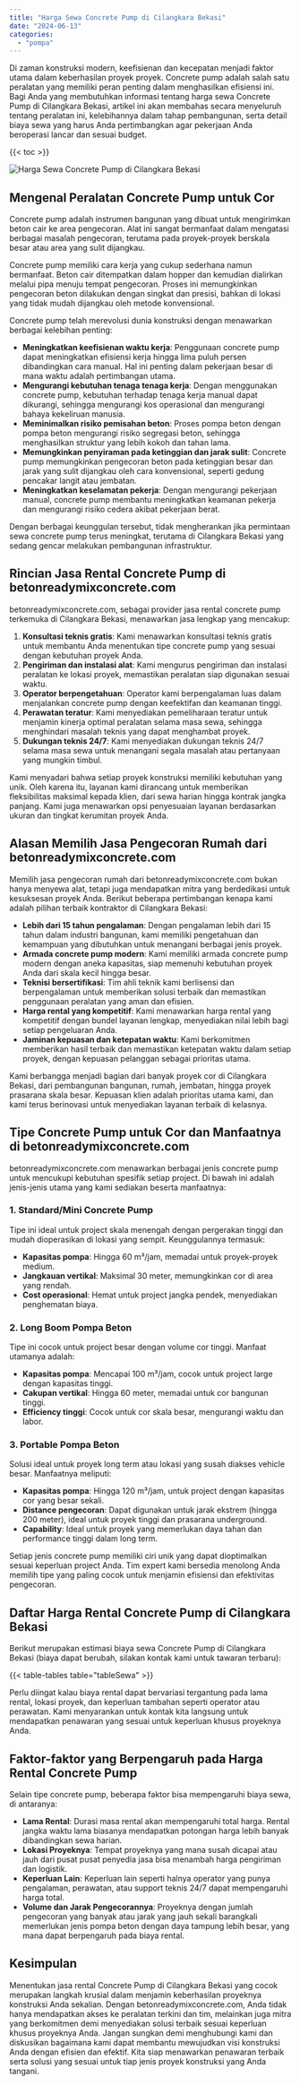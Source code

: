 ```yaml
---
title: "Harga Sewa Concrete Pump di Cilangkara Bekasi"
date: "2024-06-13"
categories: 
  - "pompa"
---
```


Di zaman konstruksi modern, keefisienan dan kecepatan menjadi faktor utama dalam keberhasilan proyek proyek. Concrete pump adalah salah satu peralatan yang memiliki peran penting dalam menghasilkan efisiensi ini. Bagi Anda yang membutuhkan informasi tentang harga sewa Concrete Pump di Cilangkara Bekasi, artikel ini akan membahas secara menyeluruh tentang peralatan ini, kelebihannya dalam tahap pembangunan, serta detail biaya sewa yang harus Anda pertimbangkan agar pekerjaan Anda beroperasi lancar dan sesuai budget.

{{< toc >}}

![Harga Sewa Concrete Pump di Cilangkara Bekasi](https://betoncor8.github.io/pump/concrete-pump%20(3).png)

## Mengenal Peralatan Concrete Pump untuk Cor

Concrete pump adalah instrumen bangunan yang dibuat untuk mengirimkan beton cair ke area pengecoran. Alat ini sangat bermanfaat dalam mengatasi berbagai masalah pengecoran, terutama pada proyek-proyek berskala besar atau area yang sulit dijangkau.

Concrete pump memiliki cara kerja yang cukup sederhana namun bermanfaat. Beton cair ditempatkan dalam hopper dan kemudian dialirkan melalui pipa menuju tempat pengecoran. Proses ini memungkinkan pengecoran beton dilakukan dengan singkat dan presisi, bahkan di lokasi yang tidak mudah dijangkau oleh metode konvensional.

Concrete pump telah merevolusi dunia konstruksi dengan menawarkan berbagai kelebihan penting:

- **Meningkatkan keefisienan waktu kerja**: Penggunaan concrete pump dapat meningkatkan efisiensi kerja hingga lima puluh persen dibandingkan cara manual. Hal ini penting dalam pekerjaan besar di mana waktu adalah pertimbangan utama.
- **Mengurangi kebutuhan tenaga tenaga kerja**: Dengan menggunakan concrete pump, kebutuhan terhadap tenaga kerja manual dapat dikurangi, sehingga mengurangi kos operasional dan mengurangi bahaya kekeliruan manusia.
- **Meminimalkan risiko pemisahan beton**: Proses pompa beton dengan pompa beton mengurangi risiko segregasi beton, sehingga menghasilkan struktur yang lebih kokoh dan tahan lama.
- **Memungkinkan penyiraman pada ketinggian dan jarak sulit**: Concrete pump memungkinkan pengecoran beton pada ketinggian besar dan jarak yang sulit dijangkau oleh cara konvensional, seperti gedung pencakar langit atau jembatan.
- **Meningkatkan keselamatan pekerja**: Dengan mengurangi pekerjaan manual, concrete pump membantu meningkatkan keamanan pekerja dan mengurangi risiko cedera akibat pekerjaan berat.

Dengan berbagai keunggulan tersebut, tidak mengherankan jika permintaan sewa concrete pump terus meningkat, terutama di Cilangkara Bekasi yang sedang gencar melakukan pembangunan infrastruktur.

## Rincian Jasa Rental Concrete Pump di betonreadymixconcrete.com

betonreadymixconcrete.com, sebagai provider jasa rental concrete pump terkemuka di Cilangkara Bekasi, menawarkan jasa lengkap yang mencakup:

1. **Konsultasi teknis gratis**: Kami menawarkan konsultasi teknis gratis untuk membantu Anda menentukan tipe concrete pump yang sesuai dengan kebutuhan proyek Anda.
2. **Pengiriman dan instalasi alat**: Kami mengurus pengiriman dan instalasi peralatan ke lokasi proyek, memastikan peralatan siap digunakan sesuai waktu.
3. **Operator berpengetahuan**: Operator kami berpengalaman luas dalam menjalankan concrete pump dengan keefektifan dan keamanan tinggi.
4. **Perawatan teratur**: Kami menyediakan pemeliharaan teratur untuk menjamin kinerja optimal peralatan selama masa sewa, sehingga menghindari masalah teknis yang dapat menghambat proyek.
5. **Dukungan teknis 24/7**: Kami menyediakan dukungan teknis 24/7 selama masa sewa untuk menangani segala masalah atau pertanyaan yang mungkin timbul.

Kami menyadari bahwa setiap proyek konstruksi memiliki kebutuhan yang unik. Oleh karena itu, layanan kami dirancang untuk memberikan fleksibilitas maksimal kepada klien, dari sewa harian hingga kontrak jangka panjang. Kami juga menawarkan opsi penyesuaian layanan berdasarkan ukuran dan tingkat kerumitan proyek Anda.

## Alasan Memilih Jasa Pengecoran Rumah dari betonreadymixconcrete.com

Memilih jasa pengecoran rumah dari betonreadymixconcrete.com bukan hanya menyewa alat, tetapi juga mendapatkan mitra yang berdedikasi untuk kesuksesan proyek Anda. Berikut beberapa pertimbangan kenapa kami adalah pilihan terbaik kontraktor di Cilangkara Bekasi:

- **Lebih dari 15 tahun pengalaman**: Dengan pengalaman lebih dari 15 tahun dalam industri bangunan, kami memiliki pengetahuan dan kemampuan yang dibutuhkan untuk menangani berbagai jenis proyek.
- **Armada concrete pump modern**: Kami memiliki armada concrete pump modern dengan aneka kapasitas, siap memenuhi kebutuhan proyek Anda dari skala kecil hingga besar.
- **Teknisi bersertifikasi**: Tim ahli teknik kami berlisensi dan berpengalaman untuk memberikan solusi terbaik dan memastikan penggunaan peralatan yang aman dan efisien.
- **Harga rental yang kompetitif**: Kami menawarkan harga rental yang kompetitif dengan bundel layanan lengkap, menyediakan nilai lebih bagi setiap pengeluaran Anda.
- **Jaminan kepuasan dan ketepatan waktu**: Kami berkomitmen memberikan hasil terbaik dan memastikan ketepatan waktu dalam setiap proyek, dengan kepuasan pelanggan sebagai prioritas utama.

Kami berbangga menjadi bagian dari banyak proyek cor di Cilangkara Bekasi, dari pembangunan bangunan, rumah, jembatan, hingga proyek prasarana skala besar. Kepuasan klien adalah prioritas utama kami, dan kami terus berinovasi untuk menyediakan layanan terbaik di kelasnya.

## Tipe Concrete Pump untuk Cor dan Manfaatnya di betonreadymixconcrete.com

betonreadymixconcrete.com menawarkan berbagai jenis concrete pump untuk mencukupi kebutuhan spesifik setiap project. Di bawah ini adalah jenis-jenis utama yang kami sediakan beserta manfaatnya:

### 1\. Standard/Mini Concrete Pump

Tipe ini ideal untuk project skala menengah dengan pergerakan tinggi dan mudah dioperasikan di lokasi yang sempit. Keunggulannya termasuk:

- **Kapasitas pompa**: Hingga 60 m³/jam, memadai untuk proyek-proyek medium.
- **Jangkauan vertikal**: Maksimal 30 meter, memungkinkan cor di area yang rendah.
- **Cost operasional**: Hemat untuk project jangka pendek, menyediakan penghematan biaya.

### 2\. Long Boom Pompa Beton

Tipe ini cocok untuk project besar dengan volume cor tinggi. Manfaat utamanya adalah:

- **Kapasitas pompa**: Mencapai 100 m³/jam, cocok untuk project large dengan kapasitas tinggi.
- **Cakupan vertikal**: Hingga 60 meter, memadai untuk cor bangunan tinggi.
- **Efficiency tinggi**: Cocok untuk cor skala besar, mengurangi waktu dan labor.

### 3\. Portable Pompa Beton

Solusi ideal untuk proyek long term atau lokasi yang susah diakses vehicle besar. Manfaatnya meliputi:

- **Kapasitas pompa**: Hingga 120 m³/jam, untuk project dengan kapasitas cor yang besar sekali.
- **Distance pengecoran**: Dapat digunakan untuk jarak ekstrem (hingga 200 meter), ideal untuk proyek tinggi dan prasarana underground.
- **Capability**: Ideal untuk proyek yang memerlukan daya tahan dan performance tinggi dalam long term.

Setiap jenis concrete pump memiliki ciri unik yang dapat dioptimalkan sesuai keperluan project Anda. Tim expert kami bersedia menolong Anda memilih tipe yang paling cocok untuk menjamin efisiensi dan efektivitas pengecoran.

## Daftar Harga Rental Concrete Pump di Cilangkara Bekasi

Berikut merupakan estimasi biaya sewa Concrete Pump di Cilangkara Bekasi (biaya dapat berubah, silakan kontak kami untuk tawaran terbaru):

{{< table-tables table="tableSewa" >}}

Perlu diingat kalau biaya rental dapat bervariasi tergantung pada lama rental, lokasi proyek, dan keperluan tambahan seperti operator atau perawatan. Kami menyarankan untuk kontak kita langsung untuk mendapatkan penawaran yang sesuai untuk keperluan khusus proyeknya Anda.

## Faktor-faktor yang Berpengaruh pada Harga Rental Concrete Pump

Selain tipe concrete pump, beberapa faktor bisa mempengaruhi biaya sewa, di antaranya:

- **Lama Rental**: Durasi masa rental akan mempengaruhi total harga. Rental jangka waktu lama biasanya mendapatkan potongan harga lebih banyak dibandingkan sewa harian.
- **Lokasi Proyeknya**: Tempat proyeknya yang mana susah dicapai atau jauh dari pusat pusat penyedia jasa bisa menambah harga pengiriman dan logistik.
- **Keperluan Lain**: Keperluan lain seperti halnya operator yang punya pengalaman, perawatan, atau support teknis 24/7 dapat mempengaruhi harga total.
- **Volume dan Jarak Pengecorannya**: Proyeknya dengan jumlah pengecoran yang banyak atau jarak yang jauh sekali barangkali memerlukan jenis pompa beton dengan daya tampung lebih besar, yang mana dapat berpengaruh pada biaya rental.

## Kesimpulan

Menentukan jasa rental Concrete Pump di Cilangkara Bekasi yang cocok merupakan langkah krusial dalam menjamin keberhasilan proyeknya konstruksi Anda sekalian. Dengan betonreadymixconcrete.com, Anda tidak hanya mendapatkan akses ke peralatan terkini dan tim, melainkan juga mitra yang berkomitmen demi menyediakan solusi terbaik sesuai keperluan khusus proyeknya Anda. Jangan sungkan demi menghubungi kami dan diskusikan bagaimana kami dapat membantu mewujudkan visi konstruksi Anda dengan efisien dan efektif. Kita siap menawarkan penawaran terbaik serta solusi yang sesuai untuk tiap jenis proyek konstruksi yang Anda tangani.
